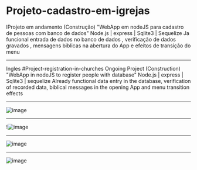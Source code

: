 # Projeto-cadastro-em-igrejas
 IProjeto em andamento (Construção)  "WebApp em nodeJS para cadastro de pessoas com banco de dados"
 Node.js | express | Sqlite3 | Sequelize 
 Ja funcional entrada de dados no banco de dados , verificação de dados gravados , mensagens biblicas na abertura
 do App e efeitos de transição do menu
 ___________________________________________________________________________________________________________________
 
 Ingles
 #Project-registration-in-churches
 Ongoing Project (Construction) "WebApp in nodeJS to register people with database"
 Node.js | express | Sqlite3 | sequelize
 Already functional data entry in the database, verification of recorded data, biblical messages in the opening
 App and menu transition effects
____________________________________________________________________________________________________________________
![image](https://user-images.githubusercontent.com/70297459/219554435-d899ebd6-eaad-437f-ac2a-1ba071178730.png)
 ___________________________________________________________________________________________________________________

!![image](https://user-images.githubusercontent.com/70297459/220189305-48fcbc55-5cf2-4eb5-bb73-0f41d8961342.png)
 ___________________________________________________________________________________________________________________

![image](https://user-images.githubusercontent.com/70297459/219997675-cc0975a5-0511-47ea-bc47-d7156ae27831.png)
 ___________________________________________________________________________________________________________________

![image](https://user-images.githubusercontent.com/70297459/219822820-50386a05-317f-4897-a852-f9b550e1060f.png)

